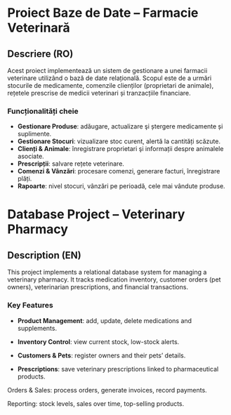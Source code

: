 # Proiect Baze de Date – Farmacie Veterinară

## Descriere (RO)
Acest proiect implementează un sistem de gestionare a unei farmacii veterinare utilizând o bază de date relațională. Scopul este de a urmări stocurile de medicamente, comenzile clienților (proprietari de animale), rețetele prescrise de medicii veterinari și tranzacțiile financiare.

### Funcționalități cheie
- **Gestionare Produse**: adăugare, actualizare şi ștergere medicamente și suplimente.
- **Gestionare Stocuri**: vizualizare stoc curent, alertă la cantități scăzute.
- **Clienți & Animale**: înregistrare proprietari şi informații despre animalele asociate.
- **Prescripții**: salvare rețete veterinare.
- **Comenzi & Vânzări**: procesare comenzi, generare facturi, înregistrare plăți.
- **Rapoarte**: nivel stocuri, vânzări pe perioadă, cele mai vândute produse.



# Database Project – Veterinary Pharmacy
## Description (EN)
This project implements a relational database system for managing a veterinary pharmacy. It tracks medication inventory, customer orders (pet owners), veterinarian prescriptions, and financial transactions.

### Key Features
- **Product Management**: add, update, delete medications and supplements.

- **Inventory Control**: view current stock, low-stock alerts.

- **Customers & Pets**: register owners and their pets’ details.

- **Prescriptions**: save veterinary prescriptions linked to pharmaceutical products.

Orders & Sales: process orders, generate invoices, record payments.

Reporting: stock levels, sales over time, top-selling products.
